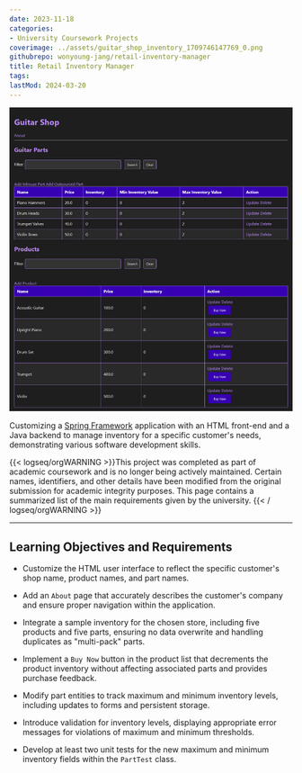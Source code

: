 ```yaml
---
date: 2023-11-18
categories:
- University Coursework Projects
coverimage: ../assets/guitar_shop_inventory_1709746147769_0.png
githubrepo: wonyoung-jang/retail-inventory-manager
title: Retail Inventory Manager
tags:
lastMod: 2024-03-20
---
```

![guitar_shop_inventory.png](/assets/guitar_shop_inventory_1709746147769_0.png)

Customizing a [Spring Framework](https://spring.io/projects/spring-framework) application with an HTML front-end and a Java backend to manage inventory for a specific customer's needs, demonstrating various software development skills.

{{< logseq/orgWARNING >}}This project was completed as part of academic coursework and is no longer being actively maintained. Certain names, identifiers, and other details have been modified from the original submission for academic integrity purposes. This page contains a summarized list of the main requirements given by the university.
{{< / logseq/orgWARNING >}}

---

## Learning Objectives and Requirements

  + Customize the HTML user interface to reflect the specific customer's shop name, product names, and part names.

  + Add an `About` page that accurately describes the customer's company and ensure proper navigation within the application.

  + Integrate a sample inventory for the chosen store, including five products and five parts, ensuring no data overwrite and handling duplicates as "multi-pack" parts.

  + Implement a `Buy Now` button in the product list that decrements the product inventory without affecting associated parts and provides purchase feedback.

  + Modify part entities to track maximum and minimum inventory levels, including updates to forms and persistent storage.

  + Introduce validation for inventory levels, displaying appropriate error messages for violations of maximum and minimum thresholds.

  + Develop at least two unit tests for the new maximum and minimum inventory fields within the `PartTest` class.
